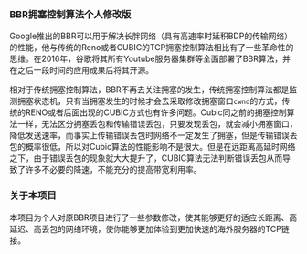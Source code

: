 ### BBR拥塞控制算法个人修改版

Google推出的BBR可以用于解决长胖网络（具有高速率时延积BDP的传输网络）的性能，他与传统的Reno或者CUBIC的TCP拥塞控制算法相比有了一些革命性的思维。在2016年，谷歌将其所有Youtube服务器集群等全面部署了BBR算法，并在之后一段时间的应用成果后将其开源。  

相对于传统拥塞控制算法，BBR不再去关注拥塞的发生，传统拥塞控制算法都是监测拥塞状态机，只有当拥塞发生的时候才会去采取修改拥塞窗口`cwnd`的方式，传统的RENO或者后面出现的CUBIC方式也有许多问题。Cubic同之前的拥塞控制算法一样，无法区分拥塞丢包和传输错误丢包，只要发现丢包，就会减小拥塞窗口，降低发送速率，而事实上传输错误丢包时网络不一定发生了拥塞，但是传输错误丢包的概率很低，所以对Cubic算法的性能影响不是很大。但是在远距离高延时网络之下，由于错误丢包的现象就大大提升了，CUBIC算法无法判断错误丢包从而导致了许多不必要的降速，不能充分的提高带宽利用率。  

### 关于本项目
本项目为个人对原BBR项目进行了一些参数修改，使其能够更好的适应长距离、高延迟、高丢包的网络环境，使你能够更加体验到更加快速的海外服务器的TCP链接。

